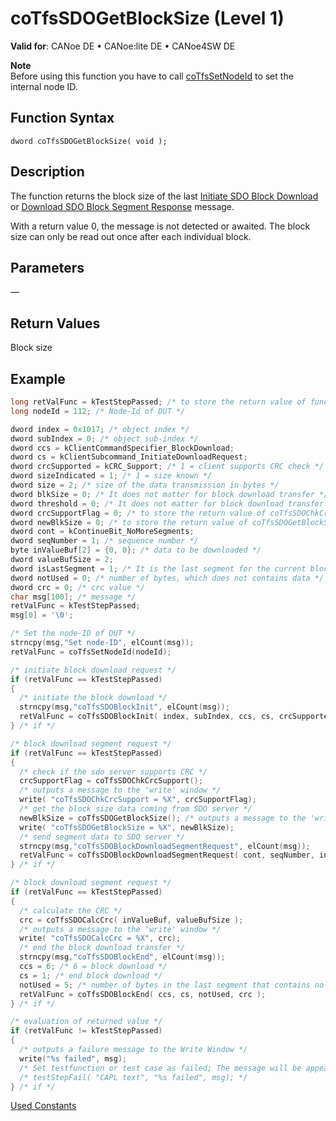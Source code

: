 # coTfsSDOGetBlockSize (Level 1)

**Valid for**: CANoe DE • CANoe:lite DE • CANoe4SW DE

**Note**  
Before using this function you have to call [coTfsSetNodeId](CAPLfunctionCoTfsSetNodeId.md) to set the internal node ID.

## Function Syntax

```
dword coTfsSDOGetBlockSize( void );
```

## Description

The function returns the block size of the last [Initiate SDO Block Download](CAPLfunctionCoTfsSdoBlockInit.md) or [Download SDO Block Segment Response](CAPLfunctionCoTfsSdoBlockDownloadSegmentRequest.md) message.

With a return value 0, the message is not detected or awaited. The block size can only be read out once after each individual block.

## Parameters

—

## Return Values

Block size

## Example

```c
long retValFunc = kTestStepPassed; /* to store the return value of function */
long nodeId = 112; /* Node-Id of DUT */

dword index = 0x1017; /* object index */
dword subIndex = 0; /* object sub-index */
dword ccs = kClientCommandSpecifier_BlockDownload;
dword cs = kClientSubcommand_InitiateDownloadRequest;
dword crcSupported = kCRC_Support; /* 1 = client supports CRC check */
dword sizeIndicated = 1; /* 1 = size known */
dword size = 2; /* size of the data transmission in bytes */
dword blkSize = 0; /* It does not matter for block download transfer */
dword threshold = 0; /* It does not matter for block download transfer */
dword crcSupportFlag = 0; /* to store the return value of coTfsSDOChkCrcSupport */
dword newBlkSize = 0; /* to store the return value of coTfsSDOGetBlockSize */
dword cont = kContinueBit_NoMoreSegments;
dword seqNumber = 1; /* sequence number */
byte inValueBuf[2] = {0, 0}; /* data to be downloaded */
dword valueBufSize = 2;
dword isLastSegment = 1; /* It is the last segment for the current block transfer, 0 = do not wait for block confirmation, 1 = wait for block confirmation */
dword notUsed = 0; /* number of bytes, which does not contains data */
dword crc = 0; /* crc value */
char msg[100]; /* message */
retValFunc = kTestStepPassed;
msg[0] = '\0';

/* Set the node-ID of DUT */
strncpy(msg,"Set node-ID", elCount(msg));
retValFunc = coTfsSetNodeId(nodeId);

/* initiate block download request */
if (retValFunc == kTestStepPassed)
{
  /* initiate the block download */
  strncpy(msg,"coTfsSDOBlockInit", elCount(msg));
  retValFunc = coTfsSDOBlockInit( index, subIndex, ccs, cs, crcSupported, sizeIndicated, blkSize, size, threshold );
} /* if */

/* block download segment request */
if (retValFunc == kTestStepPassed)
{
  /* check if the sdo server supports CRC */
  crcSupportFlag = coTfsSDOChkCrcSupport();
  /* outputs a message to the 'write' window */
  write( "coTfsSDOChkCrcSupport = %X", crcSupportFlag);
  /* get the block size data coming from SDO server */
  newBlkSize = coTfsSDOGetBlockSize(); /* outputs a message to the 'write' window */
  write( "coTfsSDOGetBlockSize = %X", newBlkSize);
  /* send segment data to SDO server */
  strncpy(msg,"coTfsSDOBlockDownloadSegmentRequest", elCount(msg));
  retValFunc = coTfsSDOBlockDownloadSegmentRequest( cont, seqNumber, inValueBuf, valueBufSize, isLastSegment );
} /* if */

/* block download segment request */
if (retValFunc == kTestStepPassed)
{
  /* calculate the CRC */
  crc = coTfsSDOCalcCrc( inValueBuf, valueBufSize );
  /* outputs a message to the 'write' window */
  write( "coTfsSDOCalcCrc = %X", crc);
  /* end the block download transfer */
  strncpy(msg,"coTfsSDOBlockEnd", elCount(msg));
  ccs = 6; /* 6 = block download */
  cs = 1; /* end block download */
  notUsed = 5; /* number of bytes in the last segment that contains no data */
  retValFunc = coTfsSDOBlockEnd( ccs, cs, notUsed, crc );
} /* if */

/* evaluation of returned value */
if (retValFunc != kTestStepPassed)
{
  /* outputs a failure message to the Write Window */
  write("%s failed", msg);
  /* Set testfunction or test case as failed; The message will be appeared in report if it is enabled */
  /* testStepFail( "CAPL text", "%s failed", msg); */
} /* if */
```

[Used Constants](../CAPLfunctionsCANopenNLTFSExampleConstants.md)
